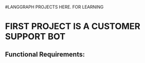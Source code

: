 #LANGGRAPH PROJECTS HERE. FOR LEARNING

# FIRST PROJECT IS A CUSTOMER SUPPORT BOT
 
 ## Functional Requirements:
 